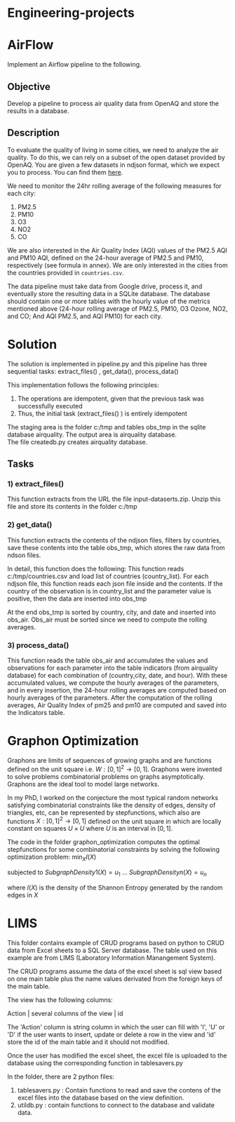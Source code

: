 # Engineering-projects

# AirFlow

Implement an Airflow pipeline to the following.

## Objective
Develop a pipeline to process air quality data from OpenAQ and store the results in a database.

## Description
To evaluate the quality of living in some cities, we need to analyze the air quality. To do this, we can rely on a subset of the open dataset provided by OpenAQ. You are given a few datasets in ndjson format, which we expect you to process. You can find them [here](https://drive.google.com/file/d/1bH6BM7hrVI9ufuJ5GVGE7QPEwIJAM1xX/view?usp=sharing).

 We need to monitor the 24hr rolling average of the following measures for each city:

1. PM2.5
2. PM10
3. O3
4. NO2
5. CO

We are also interested in the Air Quality Index (AQI) values of the PM2.5 AQI and PM10 AQI, defined on the 24-hour average of PM2.5 and PM10, respectively (see formula in annex). We are only interested in the cities from the countries provided in `countries.csv`.

The data pipeline must take  data from Google drive, process it, and eventually store the resulting data in a SQLite database. The database should contain one or more tables with the hourly value of the metrics mentioned above (24-hour rolling average of PM2.5, PM10, O3 Ozone, NO2, and CO; And AQI PM2.5, and AQI PM10) for each city. 

# Solution
The solution is implemented in pipeline.py and this pipeline has three sequential tasks: extract_files() , get_data(), process_data()

This implementation follows the following principles:

1) The operations are idempotent, given that the previous task was successfully executed
2) Thus, the initial task (extract_files() ) is entirely idempotent

The staging area is the folder c:/tmp and tables obs_tmp in the sqlite database airquality.
The output area is airquality database.  
The file createdb.py creates airquality database.  

## Tasks

### 1) extract_files()

This function extracts from the URL the file input-dataserts.zip. Unzip this file and store its contents in the folder c:/tmp

### 2) get_data()

This function extracts the contents of the ndjson files, filters by countries, save these contents into the table obs_tmp, which stores the raw data from ndson files.

In detail, this function does the following:
This function reads c:/tmp/countries.csv  and load list of countries (country_list).
For each ndjson file, this function reads each json file inside and the contents. 
If the country of the observation is in  country_list and the parameter value is positive, then the data are inserted into obs_tmp 

At the end  obs_tmp  is sorted by country, city, and date and inserted into obs_air. 
Obs_air must be sorted since we need to compute the rolling averages. 

### 3) process_data()

This function reads the table obs_air and accumulates the values and observations for each parameter into the table indicators (from airquality database) for each combination of (country,city, date, and hour). With these accumulated values, we compute the hourly averages of the parameters, and in every insertion, the 24-hour rolling averages are computed based on hourly averages of the parameters.    After the computation of the rolling averages, Air Quality Index of pm25 and pm10 are computed and saved into the Indicators table.

# Graphon Optimization
Graphons are limits of sequences of growing graphs and are functions defined on the unit square i.e. $W: [0,1]^2 \to [0,1]$. Graphons were invented to solve problems combinatorial problems on graphs asymptotically. Graphons are the ideal tool to model large networks.

In my PhD, I worked on the conjecture the most typical random networks satisfying combinatorial constraints like the density of edges, density of triangles, etc, can be represented by stepfunctions, which also are functions $X:[0,1]^2 \to [0,1]$ defined on the unit square in which are locally constant on squares $U \times U$ where $U$ is an interval in $[0,1]$. 

The code in the folder graphon_optimization computes the optimal stepfunctions for some combinatorial constraints by solving the following optimization problem:
$\min_X I(X)$

subjected to 
$SubgraphDensity1(X) = u_1$
...
$SubgraphDensityn(X) = u_n$ 

where $I(X)$ is the density of the Shannon Entropy generated by the random edges in $X$

# LIMS

This folder contains example of CRUD programs based on python to CRUD data from Excel sheets to a SQL Server database. The table used on this example are from LIMS (Laboratory Information Manangement System).

The CRUD programs assume the data of the excel sheet is sql view based on  one main table plus the name values derivated from the foreign keys of the main table. 

The view has the following columns:

Action |  several columns of the view |  id

The 'Action' column is string column in which the user can fill with 'I', 'U' or 'D' if the user wants to insert, update or delete a row in the view and 'id' store the id of the main table and it should not modified. 

Once the user has modified the excel sheet, the excel file is uploaded to the database using the corresponding function in tablesavers.py

In the folder, there are 2 python files:

1) tablesavers.py : Contain functions to read and save the contens of the excel files into the database  based on the view definition. 
2) utildb.py : contain functions to connect to the database and validate data.



